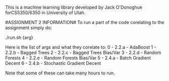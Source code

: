 This is a machine learning library developed by Jack O'Donoghue forCS5350/6350 in University of Utah.

#ASSIGNMENT 2 INFORMATION#
To run a part of the code corelating to the assignment simply do:

./run.sh {arg}

Here is the list of args and what they corelate to:
0 - 2.2.a - AdaBoost
1 - 2.2.b - Bagged Trees
2 - 2.2.c - Bagged Trees Bias/Var
3 - 2.2.d - Random Forests
4 - 2.2.e - Random Forests Bias/Var
5 - 2.4.a - Batch Gradient Decent
6 - 2.4.b - Stochastic Gradient Decent

Note that some of these can take many hours to run.
